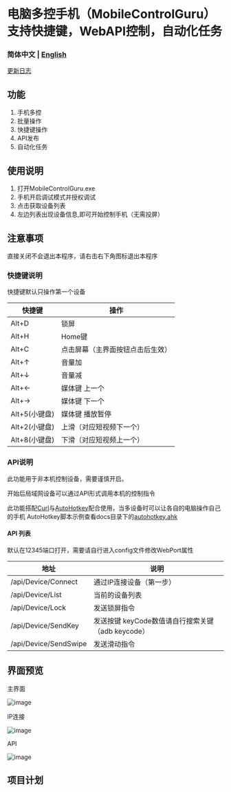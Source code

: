 # 电脑多控手机（MobileControlGuru） 支持快捷键，WebAPI控制，自动化任务


<h3>简体中文 | <a href="README.en.md">English</a></h3>


[更新日志](https://github.com/yclown/MobileControlGuru/blob/master/Docs/Update.md)

## 功能

1. 手机多控
2. 批量操作
3. 快捷键操作
4. API发布
5. 自动化任务 

## 使用说明

1. 打开MobileControlGuru.exe
2. 手机开启调试模式并授权调试
3. 点击获取设备列表
4. 左边列表出现设备信息,即可开始控制手机（无需投屏）


## 注意事项

直接关闭不会退出本程序，请右击右下角图标退出本程序

### 快捷键说明

快捷键默认只操作第一个设备

| 快捷键 | 操作|
| --- | --- | 
|  Alt+D|  锁屏|  
|  Alt+H|  Home键|  
|  Alt+C|  点击屏幕（主界面按钮点击后生效）|  
|  Alt+↑| 音量加 |
|  Alt+↓| 音量减 |
|  Alt+←| 媒体键 上一个|
|  Alt+→| 媒体键 下一个|
|  Alt+5(小键盘)| 媒体键 播放暂停|
|  Alt+2(小键盘)| 上滑（对应短视频下一个）|
|  Alt+8(小键盘)| 下滑（对应短视频上一个）|

### API说明

此功能用于非本机控制设备，需要谨慎开启。

开始后局域网设备可以通过API形式调用本机的控制指令

此功能搭配[Curl](https://curl.se/download.html)与[AutoHotkey](https://[AutoHotkey](https://www.autohotkey.com/))配合使用，当多设备时可以让各自的电脑操作自己的手机
AutoHotkey脚本示例查看docs目录下的<a href="Docs/autohotkey.md">autohotkey.ahk</a>

#### API 列表

默认在12345端口打开，需要请自行进入config文件修改WebPort属性

|地址 | 说明|
| --- | --- | 
| /api/Device/Connect| 通过IP连接设备（第一步） | 
| /api/Device/List | 当前的设备列表 |  
| /api/Device/Lock | 发送锁屏指令 |
| /api/Device/SendKey|  发送按键 keyCode数值请自行搜索关键（adb keycode） |
| /api/Device/SendSwipe | 发送滑动指令 |

## 界面预览

主界面

![image](https://github.com/yclown/MobileControlGuru/blob/master/Preview/main.png)

IP连接

![image](https://github.com/yclown/MobileControlGuru/blob/master/Preview/ipconnect.png)

API

![image](https://github.com/yclown/MobileControlGuru/blob/master/Preview/api.png)


## 项目计划




